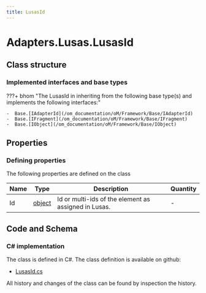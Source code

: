 ```yaml
---
title: LusasId
---
```


# Adapters.Lusas.LusasId



## Class structure

### Implemented interfaces and base types

???+ bhom "The LusasId in inheriting from the following base type(s) and implements the following interfaces:"

    -  Base.[IAdapterId](/om_documentation/oM/Framework/Base/IAdapterId)
    -  Base.[IFragment](/om_documentation/oM/Framework/Base/IFragment)
    -  Base.[IObject](/om_documentation/oM/Framework/Base/IObject)


## Properties



### Defining properties

The following properties are defined on the class

| Name             | Type             | Description      | Quantity         |
|------------------|------------------|------------------|------------------|
| Id | [object](https://learn.microsoft.com/en-us/dotnet/api/System.Object?view=netstandard-2.0) | Id or multi-ids of the element as assigned in Lusas. | - |


## Code and Schema

### C# implementation

The class is defined in C#. The class definition is available on github:

- [LusasId.cs](https://github.com/BHoM/Lusas_Toolkit/blob/develop/Lusas_oM/Fragments/LusasId.cs)

All history and changes of the class can be found by inspection the history.
